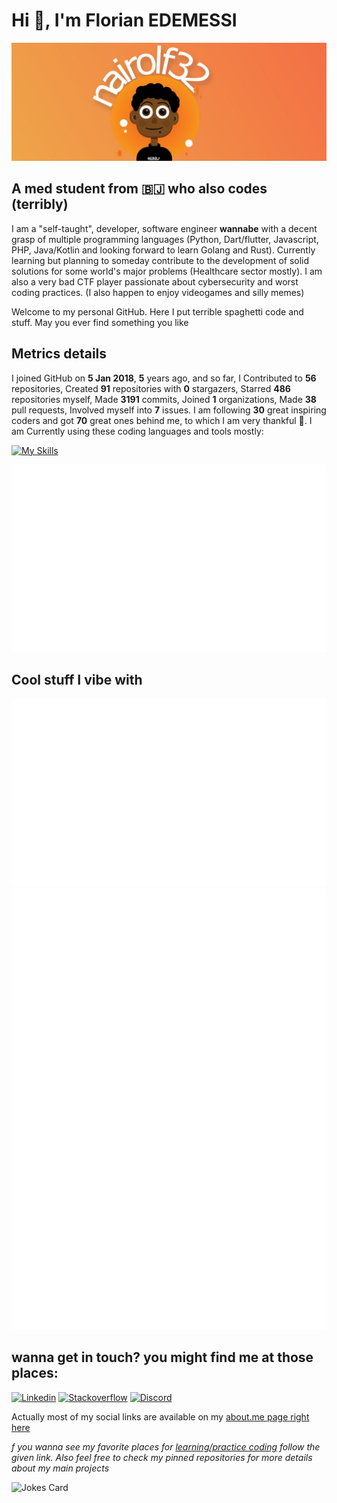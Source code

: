 # Hi 👾, I'm Florian EDEMESSI

<img src="/images/banner.jpg" alt="florian edemessi nairolf32 banner">

## A med student from :benin: who also codes (terribly)

I am a "self-taught", developer, software engineer **wannabe** with a decent grasp of multiple programming languages (Python, Dart/flutter, Javascript, PHP, Java/Kotlin and looking forward to learn Golang and Rust). Currently learning but planning to someday contribute to the development of solid solutions for some world's major problems (Healthcare sector mostly). I am also a very bad CTF player passionate about cybersecurity and worst coding practices. 
(I also happen to enjoy videogames and silly memes)

Welcome to my personal GitHub. Here I put terrible spaghetti code and stuff. May you ever find something you like 

## Metrics details

I joined GitHub on **5 Jan 2018**, **5** years ago, and so far, I Contributed to **56** repositories, Created **91** repositories with **0** stargazers, Starred **486** repositories myself, Made **3191** commits, Joined **1** organizations, Made **38** pull requests, Involved myself into **7** issues. I am following **30** great inspiring coders and got **70** great ones behind me, to which I am very thankful 💛.
I am Currently using these coding languages and tools mostly:

[![My Skills](https://skillicons.dev/icons?i=linux,bash,c,js,python,php,java,kotlin,flutter,golang)](https://skillicons.dev)

<img src="https://github.com/nair0lf32/nair0lf32/blob/main/.cache/nairolf-metrics.svg">

## Cool stuff I vibe with

<img src="https://github.com/nair0lf32/nair0lf32/blob/main/.cache/nairolf-music.svg">

<img src="https://github.com/nair0lf32/nair0lf32/blob/main/.cache/nairolf-anilist.svg">

## wanna get in touch? you might find me at those places:  

[![Linkedin](https://skillicons.dev/icons?i=linkedin)](https://www.linkedin.com/in/florian-edemessi/)
[![Stackoverflow](https://skillicons.dev/icons?i=stackoverflow)](https://stackoverflow.com/users/14132197/florian-edemessi)
[![Discord](https://skillicons.dev/icons?i=discord)](https://discordapp.com/users/334413999024242690)

Actually most of my social links are available on my [about.me page right here](https://about.me/florian_edemessi)

*f you wanna see my favorite places for [learning/practice coding](https://github.com/nair0lf32/challenger) follow the given link. Also feel free to check my pinned repositories for more details about my main projects*

![Jokes Card](https://readme-jokes.vercel.app/api?hideBorder)
